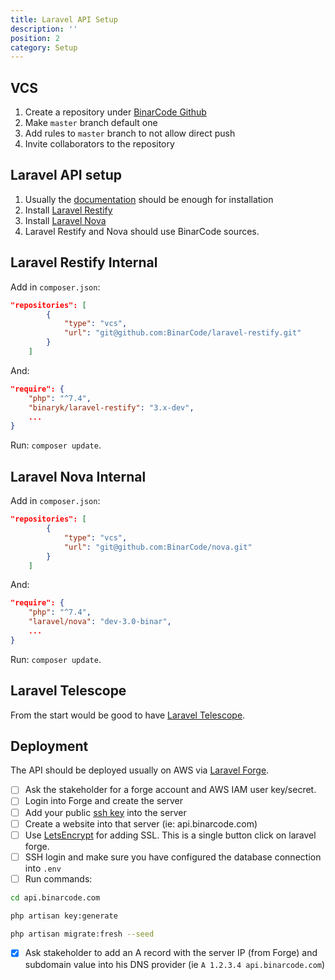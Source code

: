 ```yaml
---
title: Laravel API Setup
description: ''
position: 2
category: Setup
---
```


## VCS

1. Create a repository under [BinarCode Github](https://github.com/binarcode)
2. Make `master` branch default one
3. Add rules to `master` branch to not allow direct push
4. Invite collaborators to the repository


## Laravel API setup

1. Usually the [documentation](https://laravel.com/docs/7.x#installation) should be enough for installation
2. Install [Laravel Restify](https://restify.binarcode.com/docs/3.0/quickstart.html)
3. Install [Laravel Nova](https://nova.laravel.com/docs/3.0/installation.html)
4. Laravel Restify and Nova should use BinarCode sources.


## Laravel Restify Internal
Add in `composer.json`:
```json
"repositories": [
        {
            "type": "vcs",
            "url": "git@github.com:BinarCode/laravel-restify.git"
        }
    ]
```
And: 
```json
"require": {
    "php": "^7.4",
    "binaryk/laravel-restify": "3.x-dev",
    ...  
}
```

Run: `composer update`.

## Laravel Nova Internal
Add in `composer.json`:
```json
"repositories": [
        {
            "type": "vcs",
            "url": "git@github.com:BinarCode/nova.git"
        }
    ]
```
And: 
```json
"require": {
    "php": "^7.4",
    "laravel/nova": "dev-3.0-binar",
    ...  
}
```

Run: `composer update`.


## Laravel Telescope

From the start would be good to have [Laravel Telescope](https://laravel.com/docs/7.x/telescope).


## Deployment

The API should be deployed usually on AWS via [Laravel Forge](https://forge.laravel.com/).

- [ ] Ask the stakeholder for a forge account and AWS IAM user key/secret. 
- [ ] Login into Forge and create the server
- [ ] Add your public [ssh key](https://forge.laravel.com/servers/364535#/keys) into the server
- [ ] Create a website into that server (ie: api.binarcode.com)
- [ ] Use [LetsEncrypt](https://letsencrypt.org/) for adding SSL. This is a single button click on laravel forge.
- [ ] SSH login and make sure you have configured the database connection into `.env`
- [ ] Run commands:

```bash
cd api.binarcode.com

php artisan key:generate

php artisan migrate:fresh --seed
```

- [x] Ask stakeholder to add an A record with the server IP (from Forge) and subdomain value into his DNS provider (ie `A 1.2.3.4 api.binarcode.com`)
